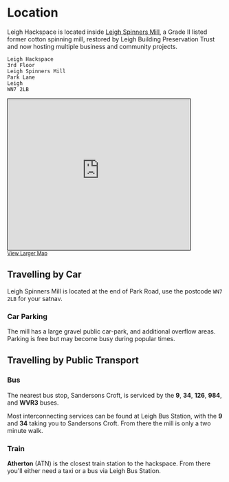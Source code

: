# Location

Leigh Hackspace is located inside [Leigh Spinners Mill](https://www.leighspinnersmill.co.uk/), a Grade II listed former cotton spinning mill, restored by Leigh Building Preservation Trust and now hosting multiple business and community projects.

```
Leigh Hackspace
3rd Floor
Leigh Spinners Mill
Park Lane
Leigh
WN7 2LB
```

<iframe width="425" height="350" frameborder="0" scrolling="no" marginheight="0" marginwidth="0" src="https://www.openstreetmap.org/export/embed.html?bbox=-2.4973779916763306%2C53.49165209155351%2C-2.489991188049317%2C53.49482113893086&amp;layer=mapnik&amp;marker=53.49323824053824%2C-2.4936819076538086" style="border: 1px solid black"></iframe><br/><small><a href="https://www.openstreetmap.org/?mlat=53.49324&amp;mlon=-2.49368#map=18/53.49324/-2.49368">View Larger Map</a></small>

## Travelling by Car

Leigh Spinners Mill is located at the end of Park Road, use the postcode `WN7 2LB` for your satnav. 

### Car Parking

The mill has a large gravel public car-park, and additional overflow areas. Parking is free but may become busy during popular times.

## Travelling by Public Transport

### Bus

The nearest bus stop, Sandersons Croft, is serviced by the **9**, **34**, **126**, **984**, and **WVR3** buses. 

Most interconnecting services can be found at Leigh Bus Station, with the **9** and **34** taking you to Sandersons Croft. From there the mill is only a two minute walk.

### Train

**Atherton** (ATN) is the closest train station to the hackspace. From there you'll either need a taxi or a bus via Leigh Bus Station.
